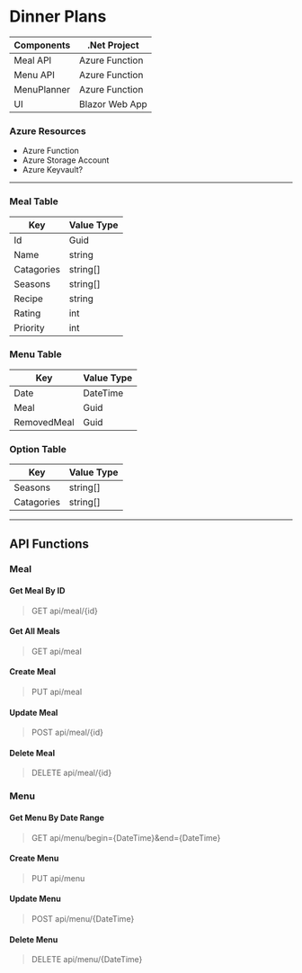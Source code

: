 # Dinner Plans

| Components | .Net Project
|---|---|
| Meal API | Azure Function
| Menu API | Azure Function
| MenuPlanner | Azure Function
| UI | Blazor Web App

### Azure Resources
- Azure Function
- Azure Storage Account
- Azure Keyvault?

---

### Meal Table
| Key | Value Type |
|---|---|
| Id | Guid |
| Name | string |
| Catagories | string[] |
| Seasons | string[] |
| Recipe | string |
| Rating | int |
| Priority | int |

### Menu Table
| Key | Value Type |
|---|---|
| Date | DateTime |
| Meal | Guid |
| RemovedMeal | Guid |

### Option Table
| Key | Value Type |
|---|---|
| Seasons | string[] |
| Catagories | string[] |

---

## API Functions

### Meal
#### Get Meal By ID
> GET api/meal/{id}
#### Get All Meals
> GET api/meal
#### Create Meal
> PUT api/meal
#### Update Meal
> POST api/meal/{id}
#### Delete Meal
> DELETE api/meal/{id}

### Menu
#### Get Menu By Date Range
> GET api/menu/begin={DateTime}&end={DateTime}
#### Create Menu
> PUT api/menu
#### Update Menu
> POST api/menu/{DateTime}
#### Delete Menu
> DELETE api/menu/{DateTime}